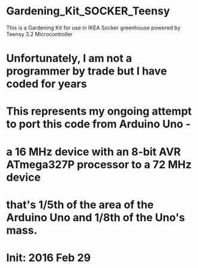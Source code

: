 # Gardening_Kit_SOCKER_Teensy
This is a Gardening Kit for use in IKEA Socker greenhouse powered by Teensy 3.2 Microcontroller

# Unfortunately, I am not a programmer by trade but I have coded for years
# This represents my ongoing attempt to port this code from Arduino Uno - 
# a 16 MHz device with an 8-bit AVR ATmega327P processor to a 72 MHz device
# that's 1/5th of the area of the Arduino Uno and 1/8th of the Uno's mass.

# Init: 2016 Feb 29
